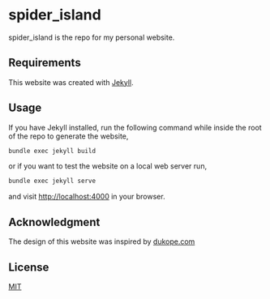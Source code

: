 # spider_island
spider_island is the repo for my personal website.

## Requirements
This website was created with [Jekyll](https://jekyllrb.com/docs/).

## Usage
If you have Jekyll installed, run the following command while inside the root of the repo to generate the website,

```bash session
bundle exec jekyll build
```
or if you want to test the website on a local web server run,
```bash session
bundle exec jekyll serve
```
and visit [http://localhost:4000](http://localhost:4000) in your browser.

## Acknowledgment
The design of this website was inspired by [dukope.com](https://dukope.com/)

## License
[MIT](https://github.com/rajvirsamrai/spider_island/blob/master/LICENSE)
